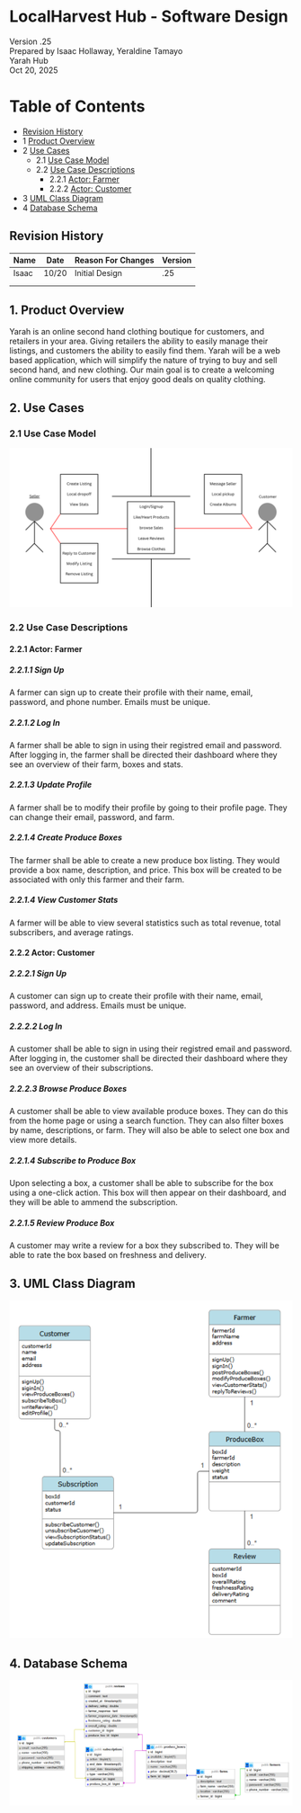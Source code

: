 # LocalHarvest Hub - Software Design 

Version .25  
Prepared by Isaac Hollaway, Yeraldine Tamayo\
Yarah Hub\
Oct 20, 2025

Table of Contents
=================
* [Revision History](#revision-history)
* 1 [Product Overview](#1-product-overview)
* 2 [Use Cases](#2-use-cases)
  * 2.1 [Use Case Model](#21-use-case-model)
  * 2.2 [Use Case Descriptions](#22-use-case-descriptions)
    * 2.2.1 [Actor: Farmer](#221-actor-farmer)
    * 2.2.2 [Actor: Customer](#222-actor-customer) 
* 3 [UML Class Diagram](#3-uml-class-diagram)
* 4 [Database Schema](#4-database-schema)

## Revision History
| Name | Date    | Reason For Changes  | Version   |
| ---- | ------- | ------------------- | --------- |
|Isaac |10/20    | Initial Design      |    .25    |
|      |         |                     |           |
|      |         |                     |           |

## 1. Product Overview
 Yarah is an online second hand clothing boutique for customers, and retailers in your area. Giving retailers the ability to easily manage their listings, and customers the ability to easily find them. Yarah will be a web based application, which will simplify the nature of trying to buy and sell second hand, and new clothing. Our main goal is to create a welcoming online community for users that enjoy good deals on quality clothing.

## 2. Use Cases
### 2.1 Use Case Model
![Use Case Model](https://github.com/yera888/IY-Team7/blob/812855dc12c7983283482163ed212c3d456f1fc0/doc/object-Oriented-Design/use-case-model.png)

### 2.2 Use Case Descriptions

#### 2.2.1 Actor: Farmer
##### 2.2.1.1 Sign Up
A farmer can sign up to create their profile with their name, email, password, and phone number. Emails must be unique.
##### 2.2.1.2 Log In
A farmer shall be able to sign in using their registred email and password. After logging in, the farmer shall be directed their dashboard where they see an overview of their farm, boxes and stats.
##### 2.2.1.3 Update Profile
A farmer shall be to modify their profile by going to their profile page. They can change their email, password, and farm.
##### 2.2.1.4 Create Produce Boxes
The farmer shall be able to create a new produce box listing. They would provide a box name, description, and price. This box will be created to be associated with only this farmer and their farm.
##### 2.2.1.4 View Customer Stats
A farmer will be able to view several statistics such as total revenue, total subscribers, and average ratings.

#### 2.2.2 Actor: Customer
##### 2.2.2.1 Sign Up
A customer can sign up to create their profile with their name, email, password, and address. Emails must be unique.
##### 2.2.2.2 Log In
A customer shall be able to sign in using their registred email and password. After logging in, the customer shall be directed their dashboard where they see an overview of their subscriptions.
##### 2.2.2.3 Browse Produce Boxes
A customer shall be able to view available produce boxes. They can do this from the home page or using a search function. They can also filter boxes by name, descriptions, or farm. They will also be able to select one box and view more details.
##### 2.2.1.4 Subscribe to Produce Box
Upon selecting a box, a customer shall be able to subscribe for the box using a one-click action. This box will then appear on their dashboard, and they will be able to ammend the subscription.
##### 2.2.1.5 Review Produce Box
A customer may write a review for a box they subscribed to. They will be able to rate the box based on freshness and delivery.

## 3. UML Class Diagram
![UML Class Diagram](https://github.com/csc340-uncg/f25-team0/blob/main/doc/Object-Oriented-Design/class-diagram.png)
## 4. Database Schema
![UML Class Diagram](https://github.com/csc340-uncg/f25-team0/blob/main/doc/Object-Oriented-Design/schema.png)